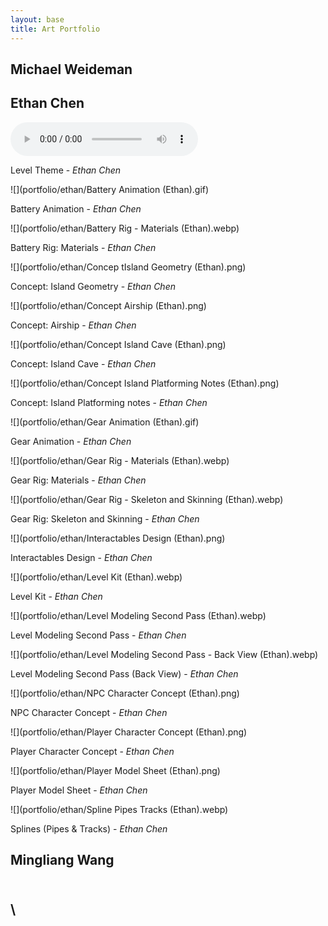 ```yaml
---
layout: base
title: Art Portfolio
---
```


## Michael Weideman


## Ethan Chen
<audio controls="controls">
  <source type="audio/ogg" src="portfolio/ethan/Level Theme (Ethan).ogg"></source>
  <p>Your browser does not support the audio element.</p>
</audio>

Level Theme - *Ethan Chen*

![](portfolio/ethan/Battery Animation (Ethan).gif)

Battery Animation - *Ethan Chen*

![](portfolio/ethan/Battery Rig - Materials (Ethan).webp)

Battery Rig: Materials - *Ethan Chen*

![](portfolio/ethan/Concep tIsland Geometry (Ethan).png)

Concept: Island Geometry - *Ethan Chen*

![](portfolio/ethan/Concept Airship (Ethan).png)

Concept: Airship - *Ethan Chen*

![](portfolio/ethan/Concept Island Cave (Ethan).png)

Concept: Island Cave - *Ethan Chen*

![](portfolio/ethan/Concept Island Platforming Notes (Ethan).png)

Concept: Island Platforming notes - *Ethan Chen*

![](portfolio/ethan/Gear Animation (Ethan).gif)

Gear Animation - *Ethan Chen*

![](portfolio/ethan/Gear Rig - Materials (Ethan).webp)

Gear Rig: Materials - *Ethan Chen*

![](portfolio/ethan/Gear Rig - Skeleton and Skinning (Ethan).webp)

Gear Rig: Skeleton and Skinning - *Ethan Chen*

![](portfolio/ethan/Interactables Design (Ethan).png)

Interactables Design - *Ethan Chen*

![](portfolio/ethan/Level Kit (Ethan).webp)

Level Kit - *Ethan Chen*

![](portfolio/ethan/Level Modeling Second Pass (Ethan).webp)

Level Modeling Second Pass - *Ethan Chen*

![](portfolio/ethan/Level Modeling Second Pass - Back View (Ethan).webp)

Level Modeling Second Pass (Back View) - *Ethan Chen*

![](portfolio/ethan/NPC Character Concept (Ethan).png)

NPC Character Concept - *Ethan Chen*

![](portfolio/ethan/Player Character Concept (Ethan).png)

Player Character Concept - *Ethan Chen*

![](portfolio/ethan/Player Model Sheet (Ethan).png)

Player Model Sheet - *Ethan Chen*

![](portfolio/ethan/Spline Pipes Tracks (Ethan).webp)

Splines (Pipes & Tracks) - *Ethan Chen*


## Mingliang Wang


\
\
---